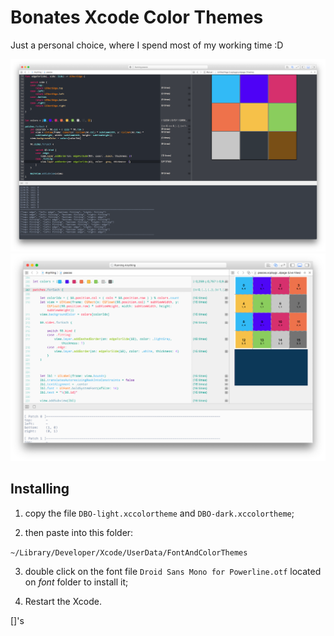 # Bonates Xcode Color Themes

Just a personal choice, where I spend most of my working time :D

![Dark prefered theme](img/demo_dark.png)
![Light theme for light times :D](img/demo_light.png)

## Installing

1. copy the file `DBO-light.xccolortheme` and `DBO-dark.xccolortheme`;

2. then paste into this folder:

`~/Library/Developer/Xcode/UserData/FontAndColorThemes`

3. double click on the font file `Droid Sans Mono for Powerline.otf` located on _font_ folder to install it;

4. Restart the Xcode.

[]'s

